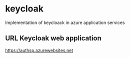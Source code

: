 # keycloak
Implementation of keycloack in azure application services

## URL Keycloak web application
https://authsp.azurewebsites.net

